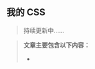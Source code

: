 <!--
 * @Author: liboya
 * @Date: 2022-05-19 15:32:15
 * @LastEditors: 李博雅 1273319367@qq.com
 * @LastEditTime: 2022-05-23 21:03:21
 * @FilePath: /Knowledge-Map/CSS/css.md
 * @Description: 
 * 
 * Copyright (c) 2022 by 李博雅 1273319367@qq.com, All Rights Reserved. 
-->
## 我的 CSS 

> 持续更新中……

> **文章主要包含以下内容：**
>
> - 

